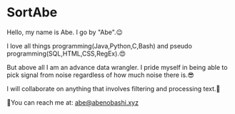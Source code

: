 # SortAbe

Hello, my name is Abe. I go by "Abe".:wink:

I love all things programming(Java,Python,C,Bash) and pseudo programming(SQL,HTML,CSS,RegEx).:heart_eyes:

But above all I am an advance data wrangler. I pride myself in being able to pick signal from 
noise regardless of how much noise there is.:sunglasses:

I will collaborate on anything that involves filtering and processing text.:triumph:

:wave:You can reach me at: abe@abenobashi.xyz
